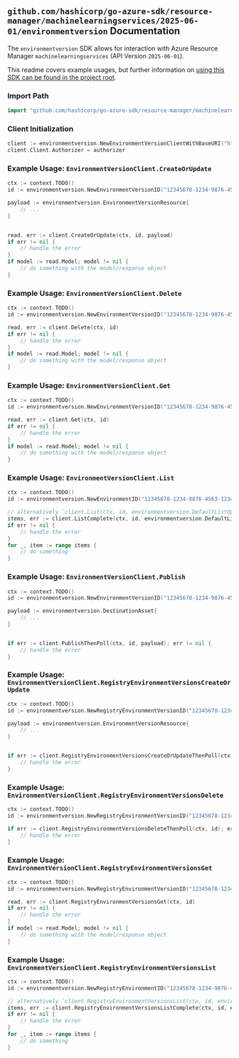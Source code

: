 
## `github.com/hashicorp/go-azure-sdk/resource-manager/machinelearningservices/2025-06-01/environmentversion` Documentation

The `environmentversion` SDK allows for interaction with Azure Resource Manager `machinelearningservices` (API Version `2025-06-01`).

This readme covers example usages, but further information on [using this SDK can be found in the project root](https://github.com/hashicorp/go-azure-sdk/tree/main/docs).

### Import Path

```go
import "github.com/hashicorp/go-azure-sdk/resource-manager/machinelearningservices/2025-06-01/environmentversion"
```


### Client Initialization

```go
client := environmentversion.NewEnvironmentVersionClientWithBaseURI("https://management.azure.com")
client.Client.Authorizer = authorizer
```


### Example Usage: `EnvironmentVersionClient.CreateOrUpdate`

```go
ctx := context.TODO()
id := environmentversion.NewEnvironmentVersionID("12345678-1234-9876-4563-123456789012", "example-resource-group", "workspaceName", "environmentName", "versionName")

payload := environmentversion.EnvironmentVersionResource{
	// ...
}


read, err := client.CreateOrUpdate(ctx, id, payload)
if err != nil {
	// handle the error
}
if model := read.Model; model != nil {
	// do something with the model/response object
}
```


### Example Usage: `EnvironmentVersionClient.Delete`

```go
ctx := context.TODO()
id := environmentversion.NewEnvironmentVersionID("12345678-1234-9876-4563-123456789012", "example-resource-group", "workspaceName", "environmentName", "versionName")

read, err := client.Delete(ctx, id)
if err != nil {
	// handle the error
}
if model := read.Model; model != nil {
	// do something with the model/response object
}
```


### Example Usage: `EnvironmentVersionClient.Get`

```go
ctx := context.TODO()
id := environmentversion.NewEnvironmentVersionID("12345678-1234-9876-4563-123456789012", "example-resource-group", "workspaceName", "environmentName", "versionName")

read, err := client.Get(ctx, id)
if err != nil {
	// handle the error
}
if model := read.Model; model != nil {
	// do something with the model/response object
}
```


### Example Usage: `EnvironmentVersionClient.List`

```go
ctx := context.TODO()
id := environmentversion.NewEnvironmentID("12345678-1234-9876-4563-123456789012", "example-resource-group", "workspaceName", "environmentName")

// alternatively `client.List(ctx, id, environmentversion.DefaultListOperationOptions())` can be used to do batched pagination
items, err := client.ListComplete(ctx, id, environmentversion.DefaultListOperationOptions())
if err != nil {
	// handle the error
}
for _, item := range items {
	// do something
}
```


### Example Usage: `EnvironmentVersionClient.Publish`

```go
ctx := context.TODO()
id := environmentversion.NewEnvironmentVersionID("12345678-1234-9876-4563-123456789012", "example-resource-group", "workspaceName", "environmentName", "versionName")

payload := environmentversion.DestinationAsset{
	// ...
}


if err := client.PublishThenPoll(ctx, id, payload); err != nil {
	// handle the error
}
```


### Example Usage: `EnvironmentVersionClient.RegistryEnvironmentVersionsCreateOrUpdate`

```go
ctx := context.TODO()
id := environmentversion.NewRegistryEnvironmentVersionID("12345678-1234-9876-4563-123456789012", "example-resource-group", "registryName", "environmentName", "versionName")

payload := environmentversion.EnvironmentVersionResource{
	// ...
}


if err := client.RegistryEnvironmentVersionsCreateOrUpdateThenPoll(ctx, id, payload); err != nil {
	// handle the error
}
```


### Example Usage: `EnvironmentVersionClient.RegistryEnvironmentVersionsDelete`

```go
ctx := context.TODO()
id := environmentversion.NewRegistryEnvironmentVersionID("12345678-1234-9876-4563-123456789012", "example-resource-group", "registryName", "environmentName", "versionName")

if err := client.RegistryEnvironmentVersionsDeleteThenPoll(ctx, id); err != nil {
	// handle the error
}
```


### Example Usage: `EnvironmentVersionClient.RegistryEnvironmentVersionsGet`

```go
ctx := context.TODO()
id := environmentversion.NewRegistryEnvironmentVersionID("12345678-1234-9876-4563-123456789012", "example-resource-group", "registryName", "environmentName", "versionName")

read, err := client.RegistryEnvironmentVersionsGet(ctx, id)
if err != nil {
	// handle the error
}
if model := read.Model; model != nil {
	// do something with the model/response object
}
```


### Example Usage: `EnvironmentVersionClient.RegistryEnvironmentVersionsList`

```go
ctx := context.TODO()
id := environmentversion.NewRegistryEnvironmentID("12345678-1234-9876-4563-123456789012", "example-resource-group", "registryName", "environmentName")

// alternatively `client.RegistryEnvironmentVersionsList(ctx, id, environmentversion.DefaultRegistryEnvironmentVersionsListOperationOptions())` can be used to do batched pagination
items, err := client.RegistryEnvironmentVersionsListComplete(ctx, id, environmentversion.DefaultRegistryEnvironmentVersionsListOperationOptions())
if err != nil {
	// handle the error
}
for _, item := range items {
	// do something
}
```
